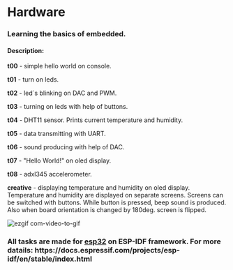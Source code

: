 <h1>Hardware</h1>
<h3>Learning the basics of embedded.</h3>
<h4>Description:</h4>
<p><b>t00</b> - simple hello world on console.</p>
<p><b>t01</b> - turn on leds.</p>
<p><b>t02</b> - led`s blinking on DAC and PWM.</p>
<p><b>t03</b> - turning on leds with help of buttons.</p>
<p><b>t04</b> - DHT11 sensor. Prints current temperature and humidity.</p>
<p><b>t05</b> - data transmitting with UART.</p>
<p><b>t06</b> - sound producing with help of DAC.</p>
<p><b>t07</b> - "Hello World!" on oled display.</p>
<p><b>t08</b> - adxl345 accelerometer.</p>
<p><b>creative</b>  - displaying temperature and humidity on oled display. Temperature and humidity are displayed on separate screens. Screens can be switched with buttons. While button is pressed, beep sound is produced. Also when board orientation is changed by 180deg. screen is flipped.</p>

![ezgif com-video-to-gif](https://user-images.githubusercontent.com/11888485/92730091-f37ffe00-f37b-11ea-93d4-1e5512fcc311.gif)

<h3>All tasks are made for <a href="https://en.wikipedia.org/wiki/ESP32">esp32</a> on ESP-IDF framework.
For more datails:
https://docs.espressif.com/projects/esp-idf/en/stable/index.html</h3>

